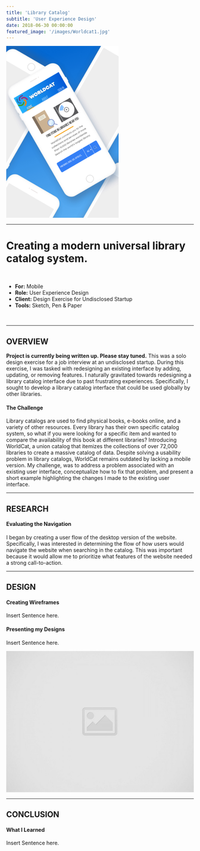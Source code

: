 ```yaml
---
title: 'Library Catalog'
subtitle: 'User Experience Design'
date: 2018-06-30 00:00:00
featured_image: '/images/Worldcat1.jpg'
---
```


<img src="/images/Worldcat1.jpg" alt="Worldcat1"  width="60%" height="60%" />

---

# Creating a modern universal library catalog system.
<br>

* **For:** Mobile
* **Role:** User Experience Design
* **Client:** Design Exercise for Undisclosed Startup
* **Tools:** Sketch, Pen & Paper
<br>

---


## OVERVIEW


**Project is currently being written up. Please stay tuned.**
This was a solo design exercise for a job interview at an undisclosed startup. During this exercise, I was tasked with redesigning an existing interface by adding, updating, or removing features. I naturally gravitated towards redesigning a library catalog interface due to past frustrating experiences. Specifically, I sought to develop a library catalog interface that could be used globally by other libraries. 


#### The Challenge

Library catalogs are used to find physical books, e-books online, and a variety of other resources. Every library has their own specific catalog system, so what if you were looking for a specific item and wanted to compare the availability of this book at different libraries? Introducing WorldCat, a union catalog that itemizes the collections of over 72,000 libraries to create a massive catalog of data. Despite solving a usability problem in library catalogs, WorldCat remains outdated by lacking a mobile version. My challenge, was to address a problem associated with an existing user interface, conceptualize how to fix that problem, and present a short example highlighting the changes I made to the existing user interface.


---


## RESEARCH

 
#### Evaluating the Navigation 

I began by creating a user flow of the desktop version of the website. Specifically, I was interested in determining the flow of how users would navigate the website when searching in the catalog. This was important because it would allow me to prioritize what features of the website needed a strong call-to-action. 

---


## DESIGN

#### Creating Wireframes

Insert Sentence here.


#### Presenting my Designs

Insert Sentence here. 


![](/images/placeholder.jpg)

---


## CONCLUSION

#### What I Learned

Insert Sentence here.
